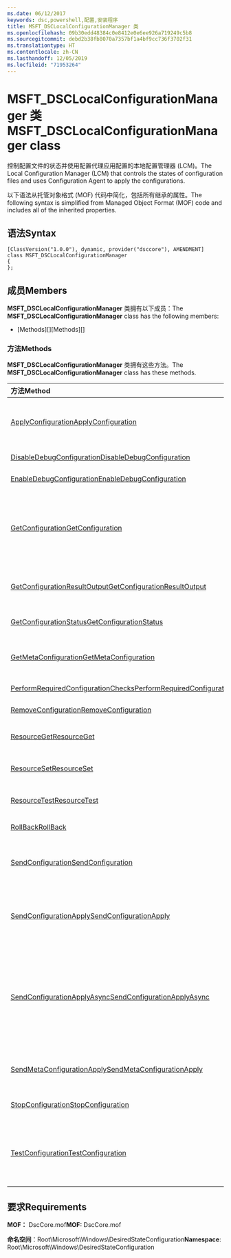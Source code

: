 ```yaml
---
ms.date: 06/12/2017
keywords: dsc,powershell,配置,安装程序
title: MSFT_DSCLocalConfigurationManager 类
ms.openlocfilehash: 09b30edd48384c0e8412e0e6ee926a719249c5b8
ms.sourcegitcommit: debd2b38fb8070a7357bf1a4bf9cc736f3702f31
ms.translationtype: HT
ms.contentlocale: zh-CN
ms.lasthandoff: 12/05/2019
ms.locfileid: "71953264"
---
```

# <a name="msft_dsclocalconfigurationmanager-class"></a><span data-ttu-id="993f4-103">MSFT_DSCLocalConfigurationManager 类</span><span class="sxs-lookup"><span data-stu-id="993f4-103">MSFT_DSCLocalConfigurationManager class</span></span>

<span data-ttu-id="993f4-104">控制配置文件的状态并使用配置代理应用配置的本地配置管理器 (LCM)。</span><span class="sxs-lookup"><span data-stu-id="993f4-104">The Local Configuration Manager (LCM) that controls the states of configuration files and uses Configuration Agent to apply the configurations.</span></span>

<span data-ttu-id="993f4-105">以下语法从托管对象格式 (MOF) 代码中简化，包括所有继承的属性。</span><span class="sxs-lookup"><span data-stu-id="993f4-105">The following syntax is simplified from Managed Object Format (MOF) code and includes all of the inherited properties.</span></span>

## <a name="syntax"></a><span data-ttu-id="993f4-106">语法</span><span class="sxs-lookup"><span data-stu-id="993f4-106">Syntax</span></span>

```
[ClassVersion("1.0.0"), dynamic, provider("dsccore"), AMENDMENT]
class MSFT_DSCLocalConfigurationManager
{
};
```

## <a name="members"></a><span data-ttu-id="993f4-107">成员</span><span class="sxs-lookup"><span data-stu-id="993f4-107">Members</span></span>

<span data-ttu-id="993f4-108">**MSFT_DSCLocalConfigurationManager** 类拥有以下成员：</span><span class="sxs-lookup"><span data-stu-id="993f4-108">The **MSFT_DSCLocalConfigurationManager** class has the following members:</span></span>

- <span data-ttu-id="993f4-109">[Methods][]</span><span class="sxs-lookup"><span data-stu-id="993f4-109">[Methods][]</span></span>

### <a name="methods"></a><span data-ttu-id="993f4-110">方法</span><span class="sxs-lookup"><span data-stu-id="993f4-110">Methods</span></span>

<span data-ttu-id="993f4-111">**MSFT_DSCLocalConfigurationManager** 类拥有这些方法。</span><span class="sxs-lookup"><span data-stu-id="993f4-111">The **MSFT_DSCLocalConfigurationManager** class has these methods.</span></span>

|<span data-ttu-id="993f4-112">方法</span><span class="sxs-lookup"><span data-stu-id="993f4-112">Method</span></span> |<span data-ttu-id="993f4-113">说明</span><span class="sxs-lookup"><span data-stu-id="993f4-113">Description</span></span> |
|:--- |:---|
| [<span data-ttu-id="993f4-114">ApplyConfiguration</span><span class="sxs-lookup"><span data-stu-id="993f4-114">ApplyConfiguration</span></span>](msft-dsclocalconfigurationmanager-applyconfiguration.md)| <span data-ttu-id="993f4-115">使用配置代理应用处于挂起状态的配置。</span><span class="sxs-lookup"><span data-stu-id="993f4-115">Uses the Configuration Agent to apply the configuration that is pending.</span></span>|
| [<span data-ttu-id="993f4-116">DisableDebugConfiguration</span><span class="sxs-lookup"><span data-stu-id="993f4-116">DisableDebugConfiguration</span></span>](msft-dsclocalconfigurationmanager-disabledebugconfiguration.md)| <span data-ttu-id="993f4-117">禁用 DSC 资源调试。</span><span class="sxs-lookup"><span data-stu-id="993f4-117">Disables DSC resource debugging.</span></span>|
| [<span data-ttu-id="993f4-118">EnableDebugConfiguration</span><span class="sxs-lookup"><span data-stu-id="993f4-118">EnableDebugConfiguration</span></span>](msft-dsclocalconfigurationmanager-enabledebugconfiguration.md)| <span data-ttu-id="993f4-119">启用 DSC 资源调试。</span><span class="sxs-lookup"><span data-stu-id="993f4-119">Enables DSC resource debugging.</span></span>|
| [<span data-ttu-id="993f4-120">GetConfiguration</span><span class="sxs-lookup"><span data-stu-id="993f4-120">GetConfiguration</span></span>](msft-dsclocalconfigurationmanager-getconfiguration.md)| <span data-ttu-id="993f4-121">将配置文档发送到托管节点，并使用配置代理的 **Get** 方法以应用配置。</span><span class="sxs-lookup"><span data-stu-id="993f4-121">Sends the configuration document to the managed node and uses the **Get** method of the Configuration Agent to apply the configuration.</span></span>|
| [<span data-ttu-id="993f4-122">GetConfigurationResultOutput</span><span class="sxs-lookup"><span data-stu-id="993f4-122">GetConfigurationResultOutput</span></span>](msft-dsclocalconfigurationmanager-getconfigurationresultoutput.md)| <span data-ttu-id="993f4-123">获取与特定作业相关的配置代理输出。</span><span class="sxs-lookup"><span data-stu-id="993f4-123">Gets the Configuration Agent output relating to a specific job.</span></span>|
| [<span data-ttu-id="993f4-124">GetConfigurationStatus</span><span class="sxs-lookup"><span data-stu-id="993f4-124">GetConfigurationStatus</span></span>](msft-dsclocalconfigurationmanager-getconfigurationstatus.md)| <span data-ttu-id="993f4-125">获取配置状态历史记录。</span><span class="sxs-lookup"><span data-stu-id="993f4-125">Get the configuration status history.</span></span>|
| [<span data-ttu-id="993f4-126">GetMetaConfiguration</span><span class="sxs-lookup"><span data-stu-id="993f4-126">GetMetaConfiguration</span></span>](msft-dsclocalconfigurationmanager-getmetaconfiguration.md)| <span data-ttu-id="993f4-127">获取用于控制配置代理的 LCM 设置。</span><span class="sxs-lookup"><span data-stu-id="993f4-127">Gets the LCM settings that are used to control Configuration Agent.</span></span>|
| [<span data-ttu-id="993f4-128">PerformRequiredConfigurationChecks</span><span class="sxs-lookup"><span data-stu-id="993f4-128">PerformRequiredConfigurationChecks</span></span>](msft-dsclocalconfigurationmanager-performrequiredconfigurationchecks.md)| <span data-ttu-id="993f4-129">启动一致性检查。</span><span class="sxs-lookup"><span data-stu-id="993f4-129">Starts the consistency check.</span></span>|
| [<span data-ttu-id="993f4-130">RemoveConfiguration</span><span class="sxs-lookup"><span data-stu-id="993f4-130">RemoveConfiguration</span></span>](msft-dsclocalconfigurationmanager-removeconfiguration.md)| <span data-ttu-id="993f4-131">删除配置文件。</span><span class="sxs-lookup"><span data-stu-id="993f4-131">Removes the configuration files.</span></span>|
| [<span data-ttu-id="993f4-132">ResourceGet</span><span class="sxs-lookup"><span data-stu-id="993f4-132">ResourceGet</span></span>](msft-dsclocalconfigurationmanager-resourceget.md)| <span data-ttu-id="993f4-133">直接调用 DSC 资源的 **Get** 方法。</span><span class="sxs-lookup"><span data-stu-id="993f4-133">Directly calls the **Get** method of a DSC resource.</span></span>|
| [<span data-ttu-id="993f4-134">ResourceSet</span><span class="sxs-lookup"><span data-stu-id="993f4-134">ResourceSet</span></span>](msft-dsclocalconfigurationmanager-resourceset.md)| <span data-ttu-id="993f4-135">直接调用 DSC 资源的 **Set** 方法。</span><span class="sxs-lookup"><span data-stu-id="993f4-135">Directly calls the **Set** method of a DSC resource.</span></span>|
| [<span data-ttu-id="993f4-136">ResourceTest</span><span class="sxs-lookup"><span data-stu-id="993f4-136">ResourceTest</span></span>](msft-dsclocalconfigurationmanager-resourcetest.md)| <span data-ttu-id="993f4-137">直接调用 DSC 资源的 **Test** 方法。</span><span class="sxs-lookup"><span data-stu-id="993f4-137">Directly calls the **Test** method of a DSC resource.</span></span>|
| [<span data-ttu-id="993f4-138">RollBack</span><span class="sxs-lookup"><span data-stu-id="993f4-138">RollBack</span></span>](msft-dsclocalconfigurationmanager-rollback.md)| <span data-ttu-id="993f4-139">回滚到以前的配置。</span><span class="sxs-lookup"><span data-stu-id="993f4-139">Rolls back to a previous configuration.</span></span>|
| [<span data-ttu-id="993f4-140">SendConfiguration</span><span class="sxs-lookup"><span data-stu-id="993f4-140">SendConfiguration</span></span>](msft-dsclocalconfigurationmanager-sendconfiguration.md)| <span data-ttu-id="993f4-141">将配置文档发送到托管节点并将其保存为挂起的更改。</span><span class="sxs-lookup"><span data-stu-id="993f4-141">Sends the configuration document to the managed node and saves it as a pending change.</span></span>|
| [<span data-ttu-id="993f4-142">SendConfigurationApply</span><span class="sxs-lookup"><span data-stu-id="993f4-142">SendConfigurationApply</span></span>](msft-dsclocalconfigurationmanager-sendconfigurationapply.md)| <span data-ttu-id="993f4-143">将配置文档发送到托管节点，并使用配置代理应用配置。</span><span class="sxs-lookup"><span data-stu-id="993f4-143">Sends the configuration document to the managed node and uses the Configuration Agent to apply the configuration.</span></span>|
| [<span data-ttu-id="993f4-144">SendConfigurationApplyAsync</span><span class="sxs-lookup"><span data-stu-id="993f4-144">SendConfigurationApplyAsync</span></span>](msft-dsclocalconfigurationmanager-sendconfigurationapplyasync.md)| <span data-ttu-id="993f4-145">将配置文档发送到托管节点，并开始使用配置代理应用配置。</span><span class="sxs-lookup"><span data-stu-id="993f4-145">Send the configuration document to the managed node and start using the Configuration Agent to apply the configuration.</span></span> <span data-ttu-id="993f4-146">使用 GetConfigurationResultOutput 检索结果输出。</span><span class="sxs-lookup"><span data-stu-id="993f4-146">Use GetConfigurationResultOutput to retrieve result output.</span></span>|
| [<span data-ttu-id="993f4-147">SendMetaConfigurationApply</span><span class="sxs-lookup"><span data-stu-id="993f4-147">SendMetaConfigurationApply</span></span>](msft-dsclocalconfigurationmanager-sendmetaconfigurationapply.md)| <span data-ttu-id="993f4-148">设置用于控制配置代理的 LCM 设置。</span><span class="sxs-lookup"><span data-stu-id="993f4-148">Sets the LCM settings that are used to control the Configuration Agent.</span></span>|
| [<span data-ttu-id="993f4-149">StopConfiguration</span><span class="sxs-lookup"><span data-stu-id="993f4-149">StopConfiguration</span></span>](msft-dsclocalconfigurationmanager-stopconfiguration.md)| <span data-ttu-id="993f4-150">停止正在进行的配置。</span><span class="sxs-lookup"><span data-stu-id="993f4-150">Stops the configuration that is in progress.</span></span>|
| [<span data-ttu-id="993f4-151">TestConfiguration</span><span class="sxs-lookup"><span data-stu-id="993f4-151">TestConfiguration</span></span>](msft-dsclocalconfigurationmanager-testconfiguration.md)| <span data-ttu-id="993f4-152">将配置文档发送到托管节点并针对该文档验证当前配置。</span><span class="sxs-lookup"><span data-stu-id="993f4-152">Sends the configuration document to the managed node and verifies the current configuration against the document.</span></span>|

## <a name="requirements"></a><span data-ttu-id="993f4-153">要求</span><span class="sxs-lookup"><span data-stu-id="993f4-153">Requirements</span></span>

<span data-ttu-id="993f4-154">**MOF：** DscCore.mof</span><span class="sxs-lookup"><span data-stu-id="993f4-154">**MOF:** DscCore.mof</span></span>

<span data-ttu-id="993f4-155">**命名空间**：Root\Microsoft\Windows\DesiredStateConfiguration</span><span class="sxs-lookup"><span data-stu-id="993f4-155">**Namespace**: Root\Microsoft\Windows\DesiredStateConfiguration</span></span>
